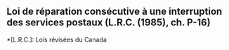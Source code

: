 ## Loi de réparation consécutive à une interruption des services postaux (L.R.C. (1985), ch. P-16)
  *[L.R.C.]: Lois révisées du Canada
